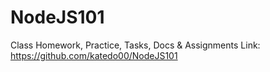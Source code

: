 # NodeJS101
Class Homework, Practice, Tasks, Docs &amp; Assignments
Link: https://github.com/katedo00/NodeJS101

